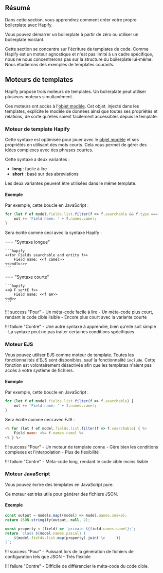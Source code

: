 ## Résumé

Dans cette section, vous apprendrez comment créer votre propre boilerplate avec Hapify.

Vous pouvez démarrer un boilerplate à partir de zéro ou utiliser un boilerplate existant.

Cette section se concentre sur l'écriture de templates de code.
Comme Hapify est un moteur agnostique et n'est pas limité à un cadre spécifique, nous ne nous concentrerons pas sur la structure du boilerplate lui-même.
Nous étudierons des exemples de templates courants.

## Moteurs de templates

Hapify propose trois moteurs de templates.
Un boilerplate peut utiliser plusieurs moteurs simultanément.

Ces moteurs ont accès à l'[objet modèle](../../model-object/).
Cet objet, injecté dans les templates, explicite le modèle de données ainsi que toutes ses propriétés et relations, de sorte qu'elles soient facilement accessibles depuis le template.

### Moteur de template Hapify

Cette syntaxe est optimisée pour jouer avec le [objet modèle](../../model-object/) et ses propriétés en utilisant des mots courts.
Cela vous permet de gérer des idées complexes avec des phrases courtes.

Cette syntaxe a deux variantes :

- **long** : facile à lire
- **short** : basé sur des abréviations
 
Les deux variantes peuvent être utilisées dans le même template.

#### Exemple

Par exemple, cette boucle en JavaScript :

```javascript
for (let f of model.fields.list.filter(f => f.searchable && f.type === 'entity')) {
	out += 'Field name: ' + f.names.camel;
}
```

Sera écrite comme ceci avec la syntaxe Hapify :

=== "Syntaxe longue"

    ```hapify
    <<for Fields searchable and entity f>>
        Field name: <<f camel>>
    <<endfor>>
    ```

=== "Syntaxe courte"

    ```hapify
    <<@ F se*tE f>>
        Field name: <<f aA>>
    <<@>>
    ```

!!! success "Pour"
    - Un méta-code facile à lire
    - Un méta-code plus court, rendant le code cible lisible
    - Encore plus court avec la variante courte

!!! failure "Contre"
    - Une autre syntaxe à apprendre, bien qu'elle soit simple
    - La syntaxe peut ne pas traiter certaines conditions spécifiques

### Moteur EJS

Vous pouvez utiliser EJS comme moteur de template.
Toutes les fonctionnalités d'EJS sont disponibles, sauf la fonctionnalité `include`.
Cette fonction est volontairement désactivée afin que les templates n'aient pas accès à votre système de fichiers.

#### Exemple

Par exemple, cette boucle en JavaScript :

```javascript
for (let f of model.fields.list.filter(f => f.searchable) {
	out += 'Field name: ' + f.names.camel;
}
```

Sera écrite comme ceci avec EJS :

```js
<% for (let f of model.fields.list.filter(f => f.searchable) { %>
	Field name: <%= f.names.camel %>
<% } %>
```

!!! success "Pour"
    - Un moteur de template connu
    - Gère bien les conditions complexes et l'interpolation
    - Plus de flexibilité

!!! failure "Contre"
    - Méta-code long, rendant le code cible moins lisible

### Moteur JavaScript

Vous pouvez écrire des templates en JavaScript pure.

Ce moteur est très utile pour générer des fichiers JSON. 

#### Exemple

```javascript
const output = models.map((model) => model.names.snake);
return JSON.stringify(output, null, 2);
```

```javascript
const property = (field) => `private ${field.names.camel};`;
return `class ${model.names.pascal} {
    ${model.fields.list.map(property).join('\n    ')}
}`;
```

!!! success "Pour"
    - Puissant lors de la génération de fichiers de configuration tels que JSON
    - Très flexible

!!! failure "Contre"
    - Difficile de différencier le méta-code du code cible.
